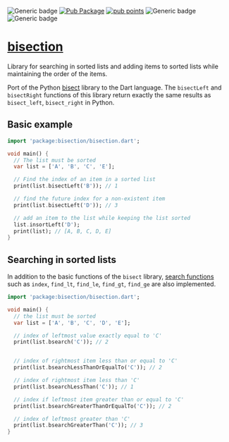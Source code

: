 ![Generic badge](https://img.shields.io/badge/status-it_works-ok.svg)
[![Pub Package](https://img.shields.io/pub/v/bisection.svg)](https://pub.dev/packages/bisection)
[![pub points](https://badges.bar/bisection/pub%20points)](https://pub.dev/packages/bisection/score)
![Generic badge](https://img.shields.io/badge/testing_on-Windows_|_Linux-blue.svg)
![Generic badge](https://img.shields.io/badge/testing_on-VM_|_JS-blue.svg)

# [bisection](https://github.com/rtmigo/bisection_dart)

Library for searching in sorted lists and adding items to sorted lists while
maintaining the order of the items.

Port of the Python [bisect](https://docs.python.org/3/library/bisect.html)
library to the Dart language. The `bisectLeft` and `bisectRight` functions of
this library return exactly the same results as `bisect_left`, `bisect_right` in
Python.

## Basic example

```dart
import 'package:bisection/bisection.dart';

void main() {
  // The list must be sorted
  var list = ['A', 'B', 'C', 'E'];

  // Find the index of an item in a sorted list
  print(list.bisectLeft('B')); // 1

  // find the future index for a non-existent item
  print(list.bisectLeft('D')); // 3

  // add an item to the list while keeping the list sorted
  list.insortLeft('D');
  print(list); // [A, B, C, D, E]
}
```

## Searching in sorted lists

In addition to the basic functions of the `bisect` library,
[search functions](https://docs.python.org/3/library/bisect.html#searching-sorted-lists)
such as `index`, `find_lt`, `find_le`, `find_gt`, `find_ge` are also
implemented.

```dart
import 'package:bisection/bisection.dart';

void main() {
  // the list must be sorted
  var list = ['A', 'B', 'C', 'D', 'E'];

  // index of leftmost value exactly equal to 'C'
  print(list.bsearch('C')); // 2


  // index of rightmost item less than or equal to 'C'
  print(list.bsearchLessThanOrEqualTo('C')); // 2

  // index of rightmost item less than 'C'
  print(list.bsearchLessThan('C')); // 1

  // index if leftmost item greater than or equal to 'C'
  print(list.bsearchGreaterThanOrEqualTo('C')); // 2

  // index of leftmost greater than 'C'
  print(list.bsearchGreaterThan('C')); // 3
}

```
